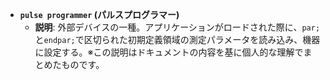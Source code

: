 
- **`pulse programmer` (パルスプログラマー)**
  - **説明**: 外部デバイスの一種。アプリケーションがロードされた際に、`par;`と`endpar;`で区切られた初期定義領域の測定パラメータを読み込み、機器に設定する。※この説明はドキュメントの内容を基に個人的な理解でまとめたものです。


